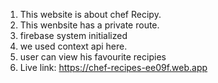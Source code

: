 1. This website is about chef Recipy.
2. This wenbsite has a private route.
3. firebase system initialized
4. we used context api here. 
5. user can view his favourite recipies
6. Live link: https://chef-recipes-ee09f.web.app